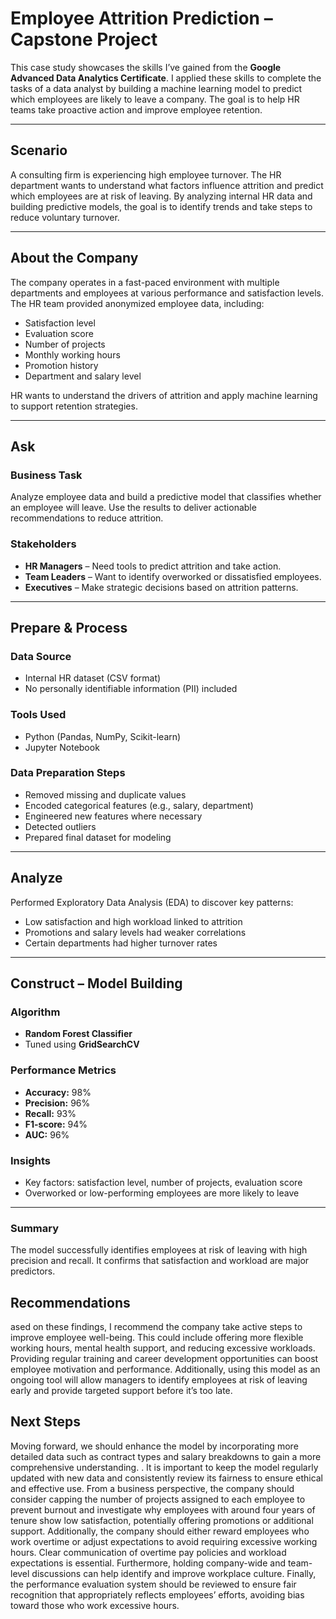 #  Employee Attrition Prediction – Capstone Project

This case study showcases the skills I’ve gained from the **Google Advanced Data Analytics Certificate**. I applied these skills to complete the tasks of a data analyst by building a machine learning model to predict which employees are likely to leave a company. The goal is to help HR teams take proactive action and improve employee retention.

---

##  Scenario

A consulting firm is experiencing high employee turnover. The HR department wants to understand what factors influence attrition and predict which employees are at risk of leaving. By analyzing internal HR data and building predictive models, the goal is to identify trends and take steps to reduce voluntary turnover.

---

##  About the Company

The company operates in a fast-paced environment with multiple departments and employees at various performance and satisfaction levels. The HR team provided anonymized employee data, including:

- Satisfaction level  
- Evaluation score  
- Number of projects  
- Monthly working hours  
- Promotion history  
- Department and salary level  

HR wants to understand the drivers of attrition and apply machine learning to support retention strategies.

---

##  Ask

### Business Task
Analyze employee data and build a predictive model that classifies whether an employee will leave. Use the results to deliver actionable recommendations to reduce attrition.

### Stakeholders
- **HR Managers** – Need tools to predict attrition and take action.
- **Team Leaders** – Want to identify overworked or dissatisfied employees.
- **Executives** – Make strategic decisions based on attrition patterns.

---

##  Prepare & Process

### Data Source
- Internal HR dataset (CSV format)
- No personally identifiable information (PII) included

### Tools Used
- Python (Pandas, NumPy, Scikit-learn)
- Jupyter Notebook

### Data Preparation Steps
- Removed missing and duplicate values  
- Encoded categorical features (e.g., salary, department)  
- Engineered new features where necessary  
- Detected outliers
- Prepared final dataset for modeling

---

##  Analyze

Performed Exploratory Data Analysis (EDA) to discover key patterns:
- Low satisfaction and high workload linked to attrition
- Promotions and salary levels had weaker correlations
- Certain departments had higher turnover rates

---

##  Construct – Model Building

### Algorithm
- **Random Forest Classifier**  
- Tuned using **GridSearchCV**

### Performance Metrics
- **Accuracy:** 98%  
- **Precision:** 96%  
- **Recall:** 93%  
- **F1-score:** 94%  
- **AUC:** 96%

### Insights
- Key factors: satisfaction level, number of projects, evaluation score
- Overworked or low-performing employees are more likely to leave

---

### Summary
The model successfully identifies employees at risk of leaving with high precision and recall. It confirms that satisfaction and workload are major predictors.

## Recommendations
ased on these findings, I recommend the company take active steps to improve employee well-being. This could include offering more flexible working hours, mental health support, and reducing excessive workloads. Providing regular training and career development opportunities can boost employee motivation and performance. Additionally, using this model as an ongoing tool will allow managers to identify employees at risk of leaving early and provide targeted support before it’s too late.

## Next Steps 

Moving forward, we should enhance the model by incorporating more detailed data such as contract types and salary breakdowns to gain a more comprehensive understanding. . It is important to keep the model regularly updated with new data and consistently review its fairness to ensure ethical and effective use. From a business perspective, the company should consider capping the number of projects assigned to each employee to prevent burnout and investigate why employees with around four years of tenure show low satisfaction, potentially offering promotions or additional support. Additionally, the company should either reward employees who work overtime or adjust expectations to avoid requiring excessive working hours. Clear communication of overtime pay policies and workload expectations is essential. Furthermore, holding company-wide and team-level discussions can help identify and improve workplace culture. Finally, the performance evaluation system should be reviewed to ensure fair recognition that appropriately reflects employees’ efforts, avoiding bias toward those who work excessive hours.
